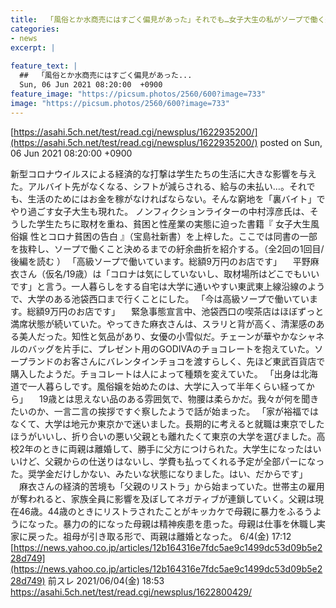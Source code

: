 ```yaml
---
title:  「風俗とか水商売にはすごく偏見があった」それでも…女子大生の私がソープで働く道を選んだワケ  ★2  
categories:
- news
excerpt: |
  
feature_text: |
  ##  「風俗とか水商売にはすごく偏見があった...
  Sun, 06 Jun 2021 08:20:00  +0900
feature_image: "https://picsum.photos/2560/600?image=733"
image: "https://picsum.photos/2560/600?image=733"
---
```


[https://asahi.5ch.net/test/read.cgi/newsplus/1622935200/](https://asahi.5ch.net/test/read.cgi/newsplus/1622935200/)
posted on Sun, 06 Jun 2021 08:20:00  +0900

<!--more-->

新型コロナウイルスによる経済的な打撃は学生たちの生活に大きな影響を与えた。アルバイト先がなくなる、シフトが減らされる、給与の未払い…。それでも、生活のためにはお金を稼がなければならない。そんな窮地を「裏バイト」でやり過ごす女子大生も現れた。 ノンフィクションライターの中村淳彦氏は、そうした学生たちに取材を重ね、貧困と性産業の実態に迫った書籍『 女子大生風俗嬢 性とコロナ貧困の告白 』（宝島社新書）を上梓した。ここでは同書の一部を抜粋し、ソープで働くこと決めるまでの紆余曲折を紹介する。（全2回の1回目/ 後編を読む ） 「高級ソープで働いています。総額9万円のお店です」 　平野麻衣さん（仮名/19歳）は「コロナは気にしていないし、取材場所はどこでもいいです」と言う。一人暮らしをする自宅は大学に通いやすい東武東上線沿線のようで、大学のある池袋西口まで行くことにした。 「今は高級ソープで働いています。総額9万円のお店です」 　緊急事態宣言中、池袋西口の喫茶店はほぼずっと満席状態が続いていた。やってきた麻衣さんは、スラリと背が高く、清潔感のある美人だった。知性と気品があり、女優の小雪似だ。チェーンが華やかなシャネルのバッグを片手に、プレゼント用のGODIVAのチョコレートを抱えていた。ソープランドのお客さんにバレンタインチョコを渡すらしく、先ほど東武百貨店で購入したようだ。チョコレートは人によって種類を変えていた。 「出身は北海道で一人暮らしです。風俗嬢を始めたのは、大学に入って半年くらい経ってから」 　19歳とは思えない品のある雰囲気で、物腰は柔らかだ。我々が何を聞きたいのか、一言二言の挨拶ですぐ察したようで話が始まった。 「家が裕福ではなくて、大学は地元か東京かで迷いました。長期的に考えると就職は東京でしたほうがいいし、折り合いの悪い父親とも離れたくて東京の大学を選びました。高校2年のときに両親は離婚して、勝手に父方につけられた。大学生になったはいいけど、父親からの仕送りはないし、学費も払ってくれる予定が全部パーになった。奨学金だけしかない、みたいな状態になりました。はい、だからです」 　麻衣さんの経済的苦境も「父親のリストラ」から始まっていた。世帯主の雇用が奪われると、家族全員に影響を及ぼしてネガティブが連鎖していく。父親は現在46歳。44歳のときにリストラされたことがキッカケで母親に暴力をふるうようになった。暴力の的になった母親は精神疾患を患った。母親は仕事を休職し実家に戻った。祖母が引き取る形で、両親は離婚となった。 6/4(金) 17:12 [https://news.yahoo.co.jp/articles/12b164316e7fdc5ae9c1499dc53d09b5e228d749](https://news.yahoo.co.jp/articles/12b164316e7fdc5ae9c1499dc53d09b5e228d749) 前スレ 2021/06/04(金) 18:53 https://asahi.5ch.net/test/read.cgi/newsplus/1622800429/
